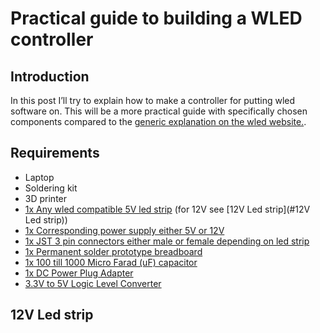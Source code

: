 # Practical guide to building a WLED controller

## Introduction

In this post I’ll try to explain how to make a controller for putting wled software on. This will be a more practical guide with specifically chosen components compared to the [generic explanation on the wled website.](https://kno.wled.ge/basics/getting-started/). 

## Requirements

- Laptop
- Soldering kit
- 3D printer
- [1x Any wled compatible 5V led strip](https://kno.wled.ge/basics/compatible-led-strips/) (for 12V see [12V Led strip](#12V Led strip))
- [1x Corresponding power supply either 5V or 12V](https://aliexpress.com/item/4000594896227.html?spm=a2g0o.order_list.order_list_main.54.7e3179d2NBrEyk&gatewayAdapt=glo2nld)
- [1x JST 3 pin connectors either male or female depending on led strip](https://www.aliexpress.com/item/32835731618.html?spm=a2g0o.order_list.order_list_main.44.7e3179d2NBrEyk&gatewayAdapt=glo2nld)
- [1x Permanent solder prototype breadboard](https://www.aliexpress.com/item/4000301371545.html?spm=a2g0o.order_list.order_list_main.11.7e3179d2NBrEyk&gatewayAdapt=glo2nld)
- [1x 100 till 1000 Micro Farad (uF) capacitor](https://aliexpress.com/item/33012727271.html?spm=a2g0o.order_list.order_list_main.22.7e3179d2NBrEyk&gatewayAdapt=glo2nld)
- [1x DC Power Plug Adapter](https://nl.aliexpress.com/item/32990194795.html?spm=a2g0o.order_list.order_list_main.28.7e3179d2NBrEyk&gatewayAdapt=glo2nld)
- [3.3V to 5V Logic Level Converter](https://www.tinytronics.nl/shop/en/communication-and-signals/level-converters/spi-i2c-uart-bi-directional-logic-level-converter-4-channel)

## 12V Led strip
